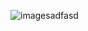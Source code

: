 ![image](https://github.com/LukasMatoss/Street_Fungos-Feira_Tecnica/assets/123422302/4f9e8a05-686d-460b-baca-9da0fdb3f102)sadfasd


